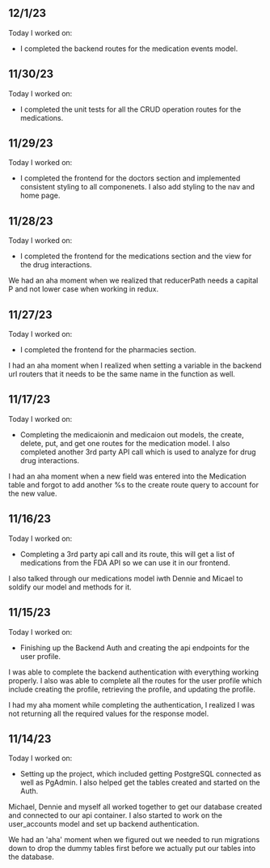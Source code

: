 ## 12/1/23

Today I worked on:

- I completed the backend routes for the medication events model.

## 11/30/23

Today I worked on:

- I completed the unit tests for all the CRUD operation routes for the medications.

## 11/29/23

Today I worked on:

- I completed the frontend for the doctors section and implemented consistent styling to all componenets. I also add styling to the nav and home page.

## 11/28/23

Today I worked on:

- I completed the frontend for the medications section and the view for the drug interactions.

We had an aha moment when we realized that reducerPath needs a capital P and not lower case when working in redux.

## 11/27/23

Today I worked on:

- I completed the frontend for the pharmacies section.

I had an aha moment when I realized when setting a variable in the backend url routers that it needs to be the same name in the function as well.

## 11/17/23

Today I worked on:

- Completing the medicaionin and medicaion out models, the create, delete, put, and get one routes for the medication model. I also completed another 3rd party API call which is used to analyze for drug drug interactions.

I had an aha moment when a new field was entered into the Medication table and forgot to add another %s to the create route query to account for the new value.

## 11/16/23

Today I worked on:

- Completing a 3rd party api call and its route, this will get a list of medications from the FDA API so we can use it in our frontend.

I also talked through our medications model iwth Dennie and Micael to soldify our model and methods for it.

## 11/15/23

Today I worked on:

- Finishing up the Backend Auth and creating the api endpoints for the user profile.

I was able to complete the backend authentication with everything working properly. I also was able to complete all the routes for the user profile which include creating the profile, retrieving the profile, and updating the profile.

I had my aha moment while completing the authentication, I realized I was not returning all the required values for the response model.

## 11/14/23

Today I worked on:

- Setting up the project, which included getting PostgreSQL connected as well as PgAdmin. I also helped get the tables created and started on the Auth.

Michael, Dennie and myself all worked together to get our database created and connected to our api container. I also started to work on the user_accounts model and set up backend authentication.

We had an 'aha' moment when we figured out we needed to run migrations down to drop the dummy tables first before we actually put our tables into the database.
